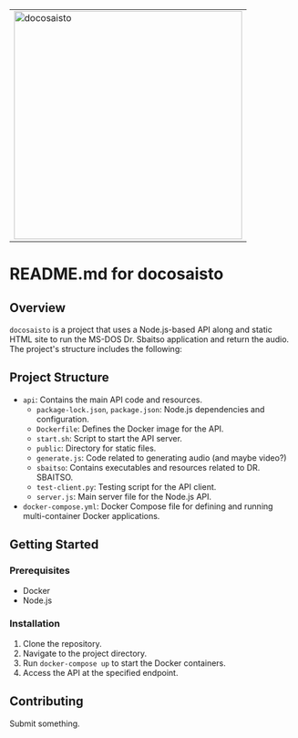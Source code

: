 <table align="center">
  <tr>
    <td><img src="https://github.com/0xc0re/docosaisto/assets/7865591/a6af4bda-6ed2-4854-9b6e-4d788cb4304c" alt="docosaisto" height="400"></td>
  </tr>
</table>

# README.md for docosaisto

## Overview

`docosaisto` is a project that uses a Node.js-based API along and static HTML site to run the MS-DOS Dr. Sbaitso application and return the audio. The project's structure includes the following:

## Project Structure

- `api`: Contains the main API code and resources.
  - `package-lock.json`, `package.json`: Node.js dependencies and configuration.
  - `Dockerfile`: Defines the Docker image for the API.
  - `start.sh`: Script to start the API server.
  - `public`: Directory for static files.
  - `generate.js`: Code related to generating audio (and maybe video?)
  - `sbaitso`: Contains executables and resources related to DR. SBAITSO.
  - `test-client.py`: Testing script for the API client.
  - `server.js`: Main server file for the Node.js API.
- `docker-compose.yml`: Docker Compose file for defining and running multi-container Docker applications.


## Getting Started

### Prerequisites

- Docker
- Node.js

### Installation

1. Clone the repository.
2. Navigate to the project directory.
3. Run `docker-compose up` to start the Docker containers.
4. Access the API at the specified endpoint.

## Contributing

Submit something.
